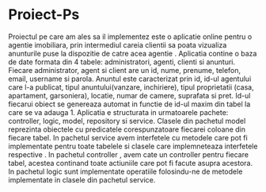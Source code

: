 # Proiect-Ps

Proiectul pe care am ales sa il implementez este o aplicatie online pentru o agentie imobiliara, prin intermediul careia clientii sa poata vizualiza anunturile puse la dispozitie de catre acea agentie . Aplicatia contine o baza de date formata din 4 tabele: administratori, agenti, clienti si anunturi. Fiecare administrator, agent si client are un id, nume, prenume, telefon, email, username si parola. Anuntul este caracterizat prin id, id-ul agentului care l-a publicat, tipul anuntului(vanzare, inchiriere), tipul proprietatii (casa, apartament, garsoniera), locatie, numar de camere, suprafata si pret. Id-ul fiecarui obiect se genereaza automat in functie de id-ul maxim din tabel la care se va adauga 1. Aplicatia e structurata in urmatoarele pachete: controller, logic, model, repository si service. Clasele din pachetul model reprezinta obiectele cu predicatele corespunzatoare fiecarei coloane din fiecare tabel. In pachetul service avem interfetele cu metodele  care pot fi implementate pentru toate tabelele si clasele care implemneteaza interfetele respective . In pachetul controller , avem cate un controller pentru fiecare tabel, acestea continand toate actiuniile care pot fi facute asupra acestora. In pachetul logic sunt implementate operatiile  folosindu-ne de  metodele implementate in clasele din pachetul service.

